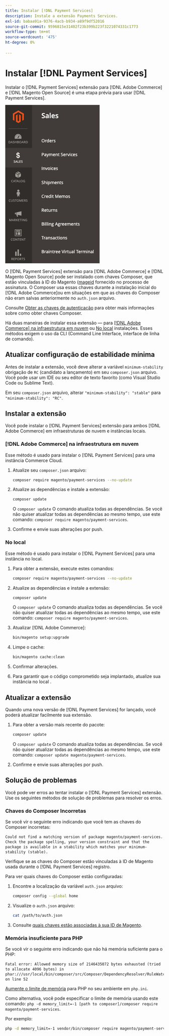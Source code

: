 ```yaml
---
title: Instalar [!DNL Payment Services]
description: Instale a extensão Payments Services.
exl-id: babaa91a-9376-4acb-b934-a89f9df52016
source-git-commit: 9596815e31402f23b399b223f3221074331c1773
workflow-type: tm+mt
source-wordcount: '475'
ht-degree: 0%

---
```


# Instalar [!DNL Payment Services]

Instalar o [!DNL Payment Services] extensão para [!DNL Adobe Commerce] e [!DNL Magento Open Source] é uma etapa prévia para usar [!DNL Payment Services].

![[!DNL Payment Services] visualização de administração de extensão](assets/admin-view.png)

O [!DNL Payment Services] extensão para [!DNL Adobe Commerce] e [!DNL Magento Open Source] pode ser instalado com chaves Composer, que estão vinculadas à ID do Magento ([mageid](https://devdocs.magento.com/marketplace/sellers/profile-personal.html#field-descriptions) fornecido no processo de assinatura. O Composer usa essas chaves durante a instalação inicial do [!DNL Adobe Commerce]ou em situações em que as chaves do Composer não eram salvas anteriormente no `auth.json` arquivo.

Consulte [Obter as chaves de autenticação](https://devdocs.magento.com/guides/v2.4/install-gde/prereq/connect-auth.html) para obter mais informações sobre como obter chaves Composer.

Há duas maneiras de instalar essa extensão — para [[!DNL Adobe Commerce] na infraestrutura em nuvem](install.md#adobe-commerce-on-cloud-infrastructure) ou [No local](install.md#on-premises) instalações. Esses métodos exigem o uso da CLI (Command Line Interface, interface de linha de comando).

## Atualizar configuração de estabilidade mínima

Antes de instalar a extensão, você deve alterar a variável `minimum-stability` obrigação de `RC` (candidato a lançamento) em seu `composer.json` arquivo. Você pode usar um IDE ou seu editor de texto favorito (como Visual Studio Code ou Sublime Text).

Em seu `composer.json` arquivo, alterar `"minimum-stability": "stable"` para `"minimum-stability": "RC"`.

## Instalar a extensão

Você pode instalar o [!DNL Payment Services] extensão para ambos [!DNL Adobe Commerce] em infraestruturas de nuvem e instâncias locais.

### [!DNL Adobe Commerce] na infraestrutura em nuvem

Esse método é usado para instalar o [!DNL Payment Services] para uma instância Commerce Cloud.

1. Atualize seu `composer.json` arquivo:

   ```bash
   composer require magento/payment-services --no-update
   ```

1. Atualize as dependências e instale a extensão:

   ```bash
   composer update
   ```

   O `composer update` O comando atualiza todas as dependências. Se você não quiser atualizar todas as dependências ao mesmo tempo, use este comando: `composer require magento/payment-services`.

1. Confirme e envie suas alterações por push.

### No local

Esse método é usado para instalar o [!DNL Payment Services] para uma instância no local.

1. Para obter a extensão, execute estes comandos:

   ```bash
   composer require magento/payment-services --no-update
   ```

1. Atualize as dependências e instale a extensão:

   ```bash
   composer update
   ```

   O `composer update` O comando atualiza todas as dependências. Se você não quiser atualizar todas as dependências ao mesmo tempo, use este comando: `composer require magento/payment-services`.

1. Atualizar [!DNL Adobe Commerce]:

   ```bash
   bin/magento setup:upgrade
   ```

1. Limpe o cache:

   ```bash
   bin/magento cache:clean
   ```

1. Confirmar alterações.
1. Para garantir que o código comprometido seja implantado, atualize sua instância no local .

## Atualizar a extensão

Quando uma nova versão de [!DNL Payment Services] for lançado, você poderá atualizar facilmente sua extensão.

1. Para obter a versão mais recente do pacote:

   ```bash
   composer update
   ```

   O `composer update` O comando atualiza todas as dependências. Se você não quiser atualizar todas as dependências ao mesmo tempo, use este comando: `composer update magento/payment-services`.

1. Confirme e envie suas alterações por push.

## Solução de problemas

Você pode ver erros ao tentar instalar o [!DNL Payment Services] extensão. Use os seguintes métodos de solução de problemas para resolver os erros.

### Chaves do Composer Incorretas

Se você vir o seguinte erro indicando que você tem as chaves do Composer incorretas:

```terminal
Could not find a matching version of package magento/payment-services. Check the package spelling, your version constraint and that the package is available in a stability which matches your minimum-stability (stable).
```

Verifique se as chaves do Composer estão vinculadas à ID de Magento usada durante o [!DNL Payment Services] registro.

Para ver quais chaves do Composer estão configuradas:

1. Encontre a localização da variável `auth.json` arquivo:

   ```bash
   composer config --global home
   ```

1. Visualize o `auth.json` arquivo:

   ```bash
   cat /path/to/auth.json
   ```

1. Consulte [quais chaves estão associadas à sua ID de Magento](https://devdocs.magento.com/guides/v2.4/install-gde/prereq/connect-auth.html).

### Memória insuficiente para PHP

Se você vir o seguinte erro indicando que não há memória suficiente para o PHP:

```terminal
Fatal error: Allowed memory size of 2146435072 bytes exhausted (tried to allocate 4096 bytes) in phar:///usr/local/bin/composer/src/Composer/DependencyResolver/RuleWatchGraph.php on line 52
```

[Aumente o limite de memória](https://devdocs.magento.com/cloud/project/magento-app-php-ini.html#increase-php-memory-limit) para PHP no seu ambiente em `php.ini`.

Como alternativa, você pode especificar o limite de memória usando este comando: `php -d memory_limit=-1 [path to composer]/composer require magento/payment-services`.

Por exemplo:

```bash
php -d memory_limit=-1 vendor/bin/composer require magento/payment-services
```
